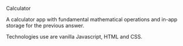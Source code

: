 Calculator

A calculator app with fundamental mathematical operations and in-app storage for the previous answer.

Technologies use are vanilla Javascript, HTML and CSS.